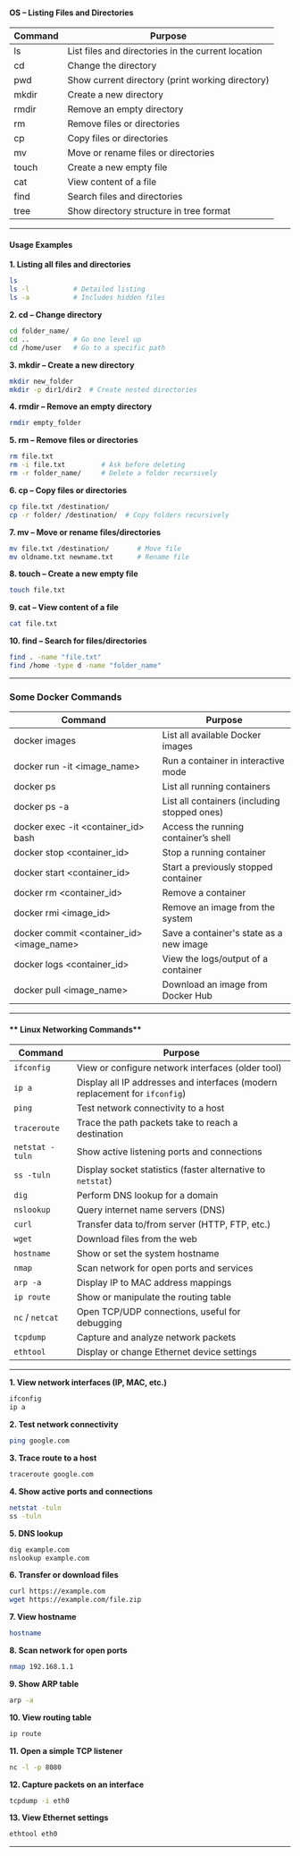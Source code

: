 ####  **OS – Listing Files and Directories**

| **Command** | **Purpose** |
|-------------|-------------|
| ls | List files and directories in the current location |
| cd | Change the directory |
| pwd | Show current directory (print working directory) |
| mkdir | Create a new directory |
| rmdir | Remove an empty directory |
| rm | Remove files or directories |
| cp | Copy files or directories |
| mv | Move or rename files or directories |
| touch | Create a new empty file |
| cat | View content of a file |
| find | Search files and directories |
| tree | Show directory structure in tree format |

---

####  **Usage Examples**

**1. Listing all files and directories**
```bash
ls
ls -l           # Detailed listing
ls -a           # Includes hidden files
```

**2. cd – Change directory**
```bash
cd folder_name/ 
cd ..           # Go one level up
cd /home/user   # Go to a specific path
```

**3. mkdir – Create a new directory**
```bash
mkdir new_folder
mkdir -p dir1/dir2  # Create nested directories
```

**4. rmdir – Remove an empty directory**
```bash
rmdir empty_folder
```

**5. rm – Remove files or directories**
```bash
rm file.txt
rm -i file.txt         # Ask before deleting
rm -r folder_name/     # Delete a folder recursively
```

**6. cp – Copy files or directories**
```bash
cp file.txt /destination/
cp -r folder/ /destination/  # Copy folders recursively
```

**7. mv – Move or rename files/directories**
```bash
mv file.txt /destination/       # Move file
mv oldname.txt newname.txt      # Rename file
```

**8. touch – Create a new empty file**
```bash
touch file.txt
```

**9. cat – View content of a file**
```bash
cat file.txt
```

**10. find – Search for files/directories**
```bash
find . -name "file.txt"
find /home -type d -name "folder_name"
```

---

###  **Some Docker Commands**

| **Command** | **Purpose** |
|-------------|-------------|
| docker images | List all available Docker images |
| docker run -it <image_name> | Run a container in interactive mode |
| docker ps | List all running containers |
| docker ps -a | List all containers (including stopped ones) |
| docker exec -it <container_id> bash | Access the running container’s shell |
| docker stop <container_id> | Stop a running container |
| docker start <container_id> | Start a previously stopped container |
| docker rm <container_id> | Remove a container |
| docker rmi <image_id> | Remove an image from the system |
| docker commit <container_id> <image_name> | Save a container's state as a new image |
| docker logs <container_id> | View the logs/output of a container |
| docker pull <image_name> | Download an image from Docker Hub |

---

#### ** Linux Networking Commands**

| **Command** | **Purpose** |
|-------------|-------------|
| `ifconfig` | View or configure network interfaces (older tool) |
| `ip a` | Display all IP addresses and interfaces (modern replacement for `ifconfig`) |
| `ping` | Test network connectivity to a host |
| `traceroute` | Trace the path packets take to reach a destination |
| `netstat -tuln` | Show active listening ports and connections |
| `ss -tuln` | Display socket statistics (faster alternative to `netstat`) |
| `dig` | Perform DNS lookup for a domain |
| `nslookup` | Query internet name servers (DNS) |
| `curl` | Transfer data to/from server (HTTP, FTP, etc.) |
| `wget` | Download files from the web |
| `hostname` | Show or set the system hostname |
| `nmap` | Scan network for open ports and services |
| `arp -a` | Display IP to MAC address mappings |
| `ip route` | Show or manipulate the routing table |
| `nc` / `netcat` | Open TCP/UDP connections, useful for debugging |
| `tcpdump` | Capture and analyze network packets |
| `ethtool` | Display or change Ethernet device settings |

---

**1. View network interfaces (IP, MAC, etc.)**
```bash
ifconfig
ip a
```

**2. Test network connectivity**
```bash
ping google.com
```

**3. Trace route to a host**
```bash
traceroute google.com
```

**4. Show active ports and connections**
```bash
netstat -tuln
ss -tuln
```

**5. DNS lookup**
```bash
dig example.com
nslookup example.com
```

**6. Transfer or download files**
```bash
curl https://example.com
wget https://example.com/file.zip
```

**7. View hostname**
```bash
hostname
```

**8. Scan network for open ports**
```bash
nmap 192.168.1.1
```

**9. Show ARP table**
```bash
arp -a
```

**10. View routing table**
```bash
ip route
```

**11. Open a simple TCP listener**
```bash
nc -l -p 8080
```

**12. Capture packets on an interface**
```bash
tcpdump -i eth0
```

**13. View Ethernet settings**
```bash
ethtool eth0
```
---
